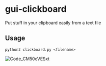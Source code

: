# gui-clickboard
Put stuff in your clipboard easily from a text file


## Usage

`python3 clickboard.py <filename>`

![Code_CM50cVESxt](https://github.com/user-attachments/assets/28c47224-d120-46bf-8f05-dd5a040c2cdb)
